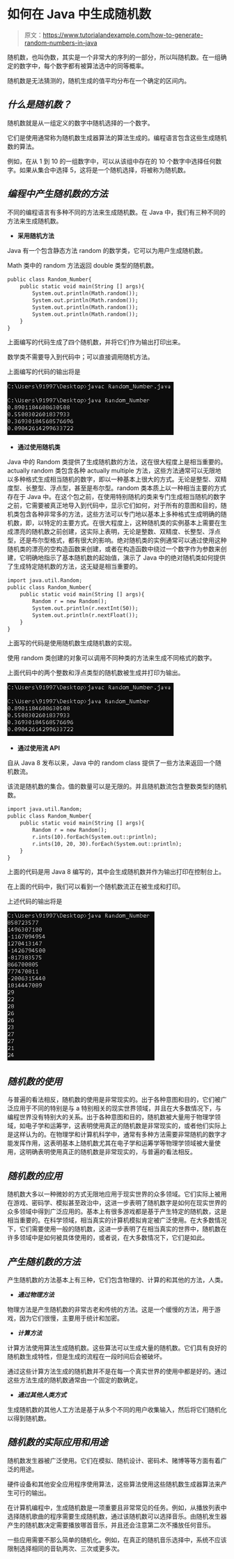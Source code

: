 # 如何在 Java 中生成随机数

> 原文：<https://www.tutorialandexample.com/how-to-generate-random-numbers-in-java>

随机数，也叫伪数，其实是一个非常大的序列的一部分，所以叫随机数。在一组确定的数字中，每个数字都有被算法选中的同等概率。

随机数是无法猜测的，随机生成的值平均分布在一个确定的区间内。

## *什么是随机数？*

随机数就是从一组定义的数字中随机选择的一个数字。

它们是使用通常称为随机数生成器算法的算法生成的。编程语言包含这些生成随机数的算法。

例如，在从 1 到 10 的一组数字中，可以从该组中存在的 10 个数字中选择任何数字。如果从集合中选择 5，这将是一个随机选择，将被称为随机数。

## *编程中产生随机数的方法*

不同的编程语言有多种不同的方法来生成随机数。在 Java 中，我们有三种不同的方法来生成随机数。

*   **采用随机方法**

Java 有一个包含静态方法 random 的数学类，它可以为用户生成随机数。

Math 类中的 random 方法返回 double 类型的随机数。

```
public class Random_Number{
	public static void main(String [] args){
		System.out.println(Math.random());
		System.out.println(Math.random());
		System.out.println(Math.random());
		System.out.println(Math.random());
	}
} 
```

上面编写的代码生成了四个随机数，并将它们作为输出打印出来。

数学类不需要导入到代码中；可以直接调用随机方法。

上面编写的代码的输出将是

![Generate Random Numbers in Java](img/de9338cc8b28b2a497182f0bb97fc48b.png)

*   **通过使用随机类**

Java 中的 Random 类提供了生成随机数的方法，这在很大程度上是相当重要的。actually random 类包含各种 actually multiple 方法，这些方法通常可以无限地以多种格式生成相当随机的数字，即以一种基本上很大的方式。无论是整型、双精度型、长整型、浮点型，甚至是布尔型。random 类本质上以一种相当主要的方式存在于 Java 中。在这个包之前，在使用特别随机的类来专门生成相当随机的数字之前，它需要被真正地导入到代码中，显示它们如何，对于所有的意图和目的，随机类包含各种非常多的方法，这些方法可以专门地以基本上多种格式生成明确的随机数，即，以特定的主要方式。在很大程度上，这种随机类的实例基本上需要在生成漂亮的随机数之前创建，这实际上表明，无论是整数、双精度、长整型、浮点型，还是布尔型格式，都有很大的影响。绝对随机类的实例通常可以通过使用这种随机类的漂亮的空构造函数来创建，或者在构造函数中绕过一个数字作为参数来创建，它明确地指示了基本随机数的起始值，演示了 Java 中的绝对随机类如何提供了生成特定随机数的方法，这无疑是相当重要的。

```
import java.util.Random;
public class Random_Number{
	public static void main(String [] args){
		Random r = new Random();
		System.out.println(r.nextInt(50));
		System.out.println(r.nextFloat());
	}
}
```

上面写的代码是使用随机数生成随机数的实现。

使用 random 类创建的对象可以调用不同种类的方法来生成不同格式的数字。

上面代码中的两个整数和浮点类型的随机数被生成并打印为输出。

![Generate Random Numbers in Java](img/2275e61b17b0fc67f7a20e43ec57b873.png)

*   **通过使用流 API**

自从 Java 8 发布以来，Java 中的 random class 提供了一些方法来返回一个随机数流。

该流是随机数的集合。值的数量可以是无限的。并且随机数流包含整数类型的随机数。

```
import java.util.Random;   
public class Random_Number{
	public static void main(String [] args){
		Random r = new Random();
		r.ints(10).forEach(System.out::println);
		r.ints(10, 20, 30).forEach(System.out::println);
	}
} 
```

上面的代码是用 Java 8 编写的，其中会生成随机数并作为输出打印在控制台上。

在上面的代码中，我们可以看到一个随机数流正在被生成和打印。

上述代码的输出将是

![Generate Random Numbers in Java](img/e227348ce048b7106c90d84bfd22cfb3.png)

## *随机数的使用*

与普遍的看法相反，随机数的使用是非常现实的。出于各种意图和目的，它们被广泛应用于不同的特别是与 a 特别相关的现实世界领域，并且在大多数情况下，与编程世界没有特别大的关系。出于各种意图和目的，随机数被大量用于物理学领域，如电子学和运筹学，这表明使用真正的随机数是非常现实的，或者他们实际上是这样认为的。在物理学和计算机科学中，通常有多种方法需要非常随机的数字才能发挥作用，这表明基本上随机数尤其在电子学和运筹学等物理学领域被大量使用，这明确表明使用真正的随机数是非常现实的，与普遍的看法相反。

## *随机数的应用*

随机数大多以一种微妙的方式无限地应用于现实世界的众多领域。它们实际上被用在游戏、密码学、模拟甚至政治中，这进一步表明了随机数字是如何在现实世界的众多领域中得到广泛应用的。基本上有很多游戏都是基于产生特定的随机数，这是相当重要的。在科学领域，相当真实的计算机模拟肯定被广泛使用。在大多数情况下，它们需要使用一般的随机数，这进一步表明了在相当真实的世界中，随机数在许多领域中是如何被具体使用的，或者说，在大多数情况下，它们是如此。

## *产生随机数的方法*

产生随机数的方法基本上有三种，它们包含物理的、计算的和其他的方法，人类。

*   ***通过物理方法***

物理方法是产生随机数的非常古老和传统的方法。这是一个缓慢的方法，用于游戏，因为它们很慢，主要用于统计和加密。

*   ***计算方法***

计算方法使用算法生成随机数。这些算法可以生成大量的随机数。它们具有良好的随机数生成特性，但是生成的流程在一段时间后会被破坏。

通过这些计算方法生成的随机数并不是在每一个真实世界的使用中都是好的。通过这些方法生成的随机数通常由一个固定的数确定。

*   ***通过其他人类方式***

生成随机数的其他人工方法是基于从多个不同的用户收集输入，然后将它们随机化以得到随机数。

## *随机数的实际应用和用途*

随机数发生器被广泛使用。它们在模拟、随机设计、密码术、赌博等等方面有着广泛的用途。

硬件设备和其他安全应用程序使用算法，这些算法使用这些随机数生成器算法来产生可行的输出。

在计算机编程中，生成随机数是一项重要且非常常见的任务。例如，从播放列表中选择随机歌曲的程序需要生成随机数，通过该随机数可以选择音乐。由随机发生器产生的随机数决定需要播放哪首音乐，并且还会注意第二次不播放任何音乐。

一些应用需要不那么简单的随机化。例如，在真正的随机音乐选择中，系统不应该限制选择相同的音轨两次、三次或更多次。